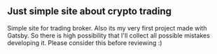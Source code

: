 ## Just simple site about crypto trading

Simple site for trading broker. Also its my very first project made with Gatsby. So there is high possibility that I'll collect all possible mistakes developing it.
Please consider this before reviewing :)
